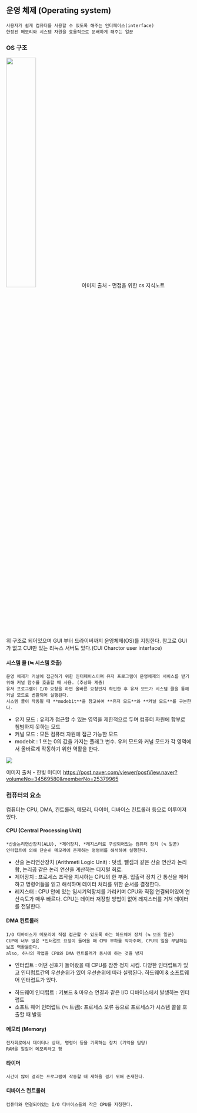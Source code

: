 ## 운영 체제 (Operating system)
    사용자가 쉽게 컴퓨터를 사용할 수 있도록 해주는 인터페이스(interface)
    한정된 메모리와 시스템 자원을 효율적으로 분배하게 해주는 일꾼

### OS 구조
<img src="https://velog.velcdn.com/images/hagyoung99/post/1ec717d0-7ff2-4d0f-8792-1564f326edf2/image.png" width=40%> 이미지 출처 - 면접을 위한 cs 지식노트 

위 구조로 되어있으며 GUI 부터 드라이버까지 운영체제(OS)를 지칭한다. 참고로 GUI가 없고 CUI만 있는 리눅스 서버도 있다.(CUI Charctor user interface)


#### 시스템 콜 (≒ 시스템 호출)
    운영 체제가 커널에 접근하기 위한 인터페이스이며 유저 프로그램이 운영체제의 서비스를 받기 위해 커널 함수를 호출할 때 사용. (추상화 계층)
    유저 프로그램이 I/O 요청을 하면 올바른 요청인지 확인한 후 유저 모드가 시스템 콜을 통해 커널 모드로 변환되어 실행된다.
    시스템 콜이 작동될 때 **modebit**을 참고하여 **유저 모드**와 **커널 모드**를 구분한다.

* 유저 모드 : 유저가 접근할 수 있는 영역을 제한적으로 두며 컴퓨터 자원에 함부로 침범하지 못하는 모드
* 커널 모드 : 모든 컴퓨터 자원에 접근 가능한 모드
* modebit : 1 또는 0의 값을 가지는 플래그 변수. 유저 모드와 커널 모드가 각 영역에서 올바르게 작동하기 위한 역활을 한다.

<img src="https://post-phinf.pstatic.net/MjAyMjEwMDRfMjQz/MDAxNjY0ODQzNjQzMDc5.SHa8XjadxD9o3CUPo160W_PNbD8BmMx_ThUMvZYSyI0g.5YGbDOEv_D64q0JLm6ac_mZSOrevvZOvIGehjJeY25og.PNG/%EC%9A%B4%EC%98%81%EC%B2%B4%EC%A0%9C_%EC%BB%A4%EB%84%90%EB%AA%A8%EB%93%9C_%EC%82%AC%EC%9A%A9%EC%9E%90%EB%AA%A8%EB%93%9C_2.png?type=w1200"> 

이미지 출처 - 한빛 미디어 https://post.naver.com/viewer/postView.naver?volumeNo=34569580&memberNo=25379965




### 컴퓨터의 요소
컴퓨터는 CPU, DMA, 컨트롤러, 메모리, 타이머, 디바이스 컨트롤러 등으로 이루어져 있다.

#### CPU (Central Processing Unit)
    *산술논리연산장치(ALU), *제어장치, *레지스터로 구성되어있는 컴퓨터 장치 (≒ 일꾼)
    인터럽트에 의해 단순히 메모리에 존재하는 명령어를 해석하여 실행한다.

* 산술 논리연산장치 (Arithmeti Logic Unit) : 덧셈, 뺄셈과 같은 산술 연산과 논리합, 논리곱 같은 논리 연산을 계산하는 디지털 회로.
* 제어장치 : 프로세스 조작을 지시하는 CPU의 한 부품. 입출력 장치 간 통신을 제어하고 명령어들을 읽고 해석하며 데이터 처리를 위한 순서를 결정한다.
* 레지스터 : CPU 안에 있는 임시기억장치를 가리키며 CPU와 직접 연결되어있어 연산속도가 매우 빠르다. CPU는 데이터 저장할 방법이 없어 레지스터를 거쳐 데이터를 전달한다.

#### DMA 컨트롤러
    I/O 디바이스가 메모리에 직접 접근할 수 있도록 하는 하드웨어 장치 (≒ 보조 일꾼)
    CUP에 너무 많은 *인터럽트 요청이 들어올 때 CPU 부하를 막아주며, CPU의 일을 부담하는 보조 역활을한다.
    also, 하나의 작업을 CPU와 DMA 컨트롤러가 동시에 하는 것을 방지 

* 인터럽트 : 어떤 신호가 들어왔을 때 CPU를 잠깐 정지 시킴. 다양한 인터럽트가 있고 인터럽트간의 우선순위가 있어 우선순위에 따라 실행된다.
하드웨어 & 소프트웨어 인터럽트가 있다.
- 하드웨어 인터럽트 : 키보드 & 마우스 연결과 같은 I/O 디바이스에서 발생하는 인터럽트
- 소프트 웨어 인터럽트 (≒ 트렘): 프로세스 오류 등으로 프로세스가 시스템 콜을 호출할 때 발동 

#### 메모리 (Memory)
    전자회로에서 데이터나 상태, 명령어 등을 기록하는 장치 (기억을 담당)
    RAM을 일컬어 메모리라고 함

#### 타이머
    시간이 많이 걸리는 프로그램이 작동할 때 제하을 걸기 위해 존재한다.

#### 디바이스 컨트롤러 
    컴퓨터와 연결되어있는 I/O 디바이스들의 작은 CPU를 지칭한다.